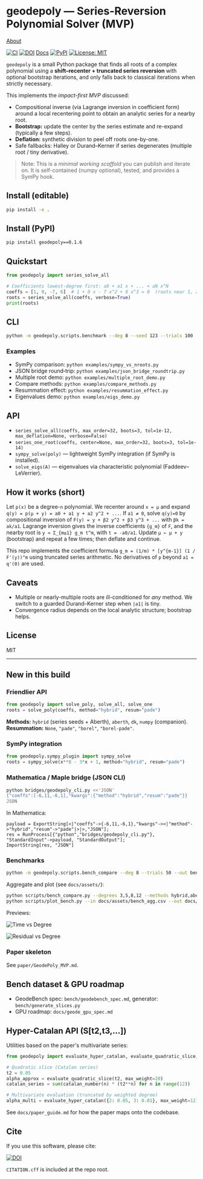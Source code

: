 # geodepoly — Series-Reversion Polynomial Solver (MVP)

[About](ABOUT.md)

[![CI](https://github.com/ricfulop/geodepoly/workflows/CI/badge.svg)](https://github.com/ricfulop/geodepoly/actions)
[![DOI](https://zenodo.org/badge/DOI/10.5281/zenodo.16930528.svg)](https://doi.org/10.5281/zenodo.16930528)
[Docs](https://ricfulop.github.io/geodepoly/)
[![PyPI](https://img.shields.io/pypi/v/geodepoly.svg)](https://pypi.org/project/geodepoly/)
[![License: MIT](https://img.shields.io/badge/License-MIT-yellow.svg)](LICENSE)

`geodepoly` is a small Python package that finds all roots of a complex polynomial
using a **shift–recenter + truncated series reversion** with optional bootstrap
iterations, and only falls back to classical iterations when strictly necessary.

This implements the *impact-first MVP* discussed:
- Compositional inverse (via Lagrange inversion in coefficient form) around a local
  recentering point to obtain an analytic series for a nearby root.
- **Bootstrap:** update the center by the series estimate and re-expand (typically a few steps).
- **Deflation:** synthetic division to peel off roots one-by-one.
- Safe fallbacks: Halley or Durand–Kerner if series degenerates (multiple root / tiny derivative).

> Note: This is a *minimal working scaffold* you can publish and iterate on.
> It is self-contained (numpy optional), tested, and provides a SymPy hook.

## Install (editable)

```bash
pip install -e .
```

## Install (PyPI)

```bash
pip install geodepoly==0.1.6
```

## Quickstart

```python
from geodepoly import series_solve_all

# Coefficients lowest-degree first: a0 + a1 x + ... + aN x^N
coeffs = [1, 0, -7, 6]  # 1 + 0 x - 7 x^2 + 6 x^3 = 0  (roots near 1, 2, 3 after rescale)
roots = series_solve_all(coeffs, verbose=True)
print(roots)
```

## CLI

```bash
python -m geodepoly.scripts.benchmark --deg 8 --seed 123 --trials 100
```

### Examples

- SymPy comparison: `python examples/sympy_vs_nroots.py`
- JSON bridge round‑trip: `python examples/json_bridge_roundtrip.py`
- Multiple root demo: `python examples/multiple_root_demo.py`
- Compare methods: `python examples/compare_methods.py`
- Resummation effect: `python examples/resummation_effect.py`
- Eigenvalues demo: `python examples/eigs_demo.py`

## API

- `series_solve_all(coeffs, max_order=32, boots=3, tol=1e-12, max_deflation=None, verbose=False)`
- `series_one_root(coeffs, center=None, max_order=32, boots=3, tol=1e-14)`
- `sympy_solve(poly)` — lightweight SymPy integration (if SymPy is installed).
- `solve_eigs(A)` — eigenvalues via characteristic polynomial (Faddeev–LeVerrier).

## How it works (short)

Let `p(x)` be a degree-`n` polynomial. We recenter around `x = μ` and expand
`q(y) = p(μ + y) = a0 + a1 y + a2 y^2 + ...`. If `a1 ≠ 0`, solve `q(y)=0` by
compositional inversion of `F(y) = y + β2 y^2 + β3 y^3 + ...` with `βk = ak/a1`.
Lagrange inversion gives the inverse coefficients `{g_m}` of `F`, and the nearby
root is `y ≈ Σ_{m≥1} g_m t^m`, with `t = -a0/a1`. Update `μ ← μ + y` (bootstrap)
and repeat a few times; then deflate and continue.

This repo implements the coefficient formula
`g_m = (1/m) * [y^{m-1}] (1 / F'(y))^m` using truncated series arithmetic.
No derivatives of `p` beyond `a1 = q'(0)` are used.

## Caveats

- Multiple or nearly-multiple roots are ill-conditioned for *any* method.
  We switch to a guarded Durand–Kerner step when `|a1|` is tiny.
- Convergence radius depends on the local analytic structure; bootstrap helps.

## License

MIT

---

## New in this build

### Friendlier API
```python
from geodepoly import solve_poly, solve_all, solve_one
roots = solve_poly(coeffs, method="hybrid", resum="pade")
```

**Methods:** `hybrid` (series seeds + Aberth), `aberth`, `dk`, `numpy` (companion).  
**Resummation:** `None`, `"pade"`, `"borel"`, `"borel-pade"`.

### SymPy integration
```python
from geodepoly.sympy_plugin import sympy_solve
roots = sympy_solve(x**8 - 3*x + 1, method="hybrid", resum="pade")
```

### Mathematica / Maple bridge (JSON CLI)
```bash
python bridges/geodepoly_cli.py <<'JSON'
{"coeffs":[-6,11,-6,1],"kwargs":{"method":"hybrid","resum":"pade"}}
JSON
```
In Mathematica:
```wl
payload = ExportString[<|"coeffs"->{-6,11,-6,1},"kwargs"-><|"method"->"hybrid","resum"->"pade"|>|>,"JSON"];
res = RunProcess[{"python","bridges/geodepoly_cli.py"}, "StandardInput"->payload, "StandardOutput"];
ImportString[res, "JSON"]
```

### Benchmarks
```bash
python -m geodepoly.scripts.bench_compare --deg 8 --trials 50 --out bench_deg8.csv
```

Aggregate and plot (see `docs/assets/`):
```bash
python scripts/bench_compare.py --degrees 3,5,8,12 --methods hybrid,aberth,dk --trials 10 --out docs/assets/bench.csv --agg_out docs/assets/bench_agg.csv --resum auto
python scripts/plot_bench.py --in docs/assets/bench_agg.csv --out docs/assets
```

Previews:

![Time vs Degree](docs/assets/time_vs_degree.png)

![Residual vs Degree](docs/assets/residual_vs_degree.png)

### Paper skeleton
See `paper/GeodePoly_MVP.md`.

## Bench dataset & GPU roadmap

- GeodeBench spec: `bench/geodebench_spec.md`, generator: `bench/generate_slices.py`
- GPU roadmap: `docs/geode_gpu_spec.md`

## Hyper-Catalan API (S[t2,t3,...])

Utilities based on the paper's multivariate series:

```python
from geodepoly import evaluate_hyper_catalan, evaluate_quadratic_slice, catalan_number

# Quadratic slice (Catalan series)
t2 = 0.05
alpha_approx = evaluate_quadratic_slice(t2, max_weight=20)
catalan_series = sum(catalan_number(n) * (t2**n) for n in range(12))

# Multivariate evaluation (truncated by weighted degree)
alpha_multi = evaluate_hyper_catalan({2: 0.05, 3: 0.01}, max_weight=12)
```

See `docs/paper_guide.md` for how the paper maps onto the codebase.

## Cite

If you use this software, please cite:

[![DOI](https://zenodo.org/badge/DOI/10.5281/zenodo.16930528.svg)](https://doi.org/10.5281/zenodo.16930528)

`CITATION.cff` is included at the repo root.

